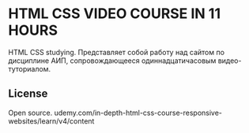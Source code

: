 # HTML CSS VIDEO COURSE IN 11 HOURS
HTML CSS studying. 
Представляет собой работу над сайтом по дисциплине АИП, сопровождающееся одиннадцатичасовым видео-туториалом.
## License
Open source.
udemy.com/in-depth-html-css-course-responsive-websites/learn/v4/content